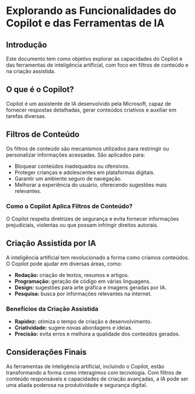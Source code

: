 # Explorando as Funcionalidades do Copilot e das Ferramentas de IA  

## Introdução  
Este documento tem como objetivo explorar as capacidades do Copilot e das ferramentas de inteligência artificial, com foco em filtros de conteúdo e na criação assistida.  

## O que é o Copilot?  
Copilot é um assistente de IA desenvolvido pela Microsoft, capaz de fornecer respostas detalhadas, gerar conteúdos criativos e auxiliar em tarefas diversas.  

## Filtros de Conteúdo  
Os filtros de conteúdo são mecanismos utilizados para restringir ou personalizar informações acessadas. São aplicados para:  
- Bloquear conteúdos inadequados ou ofensivos.  
- Proteger crianças e adolescentes em plataformas digitais.  
- Garantir um ambiente seguro de navegação.  
- Melhorar a experiência do usuário, oferecendo sugestões mais relevantes.  

### Como o Copilot Aplica Filtros de Conteúdo?  
O Copilot respeita diretrizes de segurança e evita fornecer informações prejudiciais, violentas ou que possam infringir direitos autorais.  

## Criação Assistida por IA  
A inteligência artificial tem revolucionado a forma como criamos conteúdos. O Copilot pode ajudar em diversas áreas, como:  
- **Redação:** criação de textos, resumos e artigos.  
- **Programação:** geração de código em várias linguagens.  
- **Design:** sugestões para arte gráfica e imagens geradas por IA.  
- **Pesquisa:** busca por informações relevantes na internet.  

### Benefícios da Criação Assistida  
- **Rapidez:** otimiza o tempo de criação e desenvolvimento.  
- **Criatividade:** sugere novas abordagens e ideias.  
- **Precisão:** evita erros e melhora a qualidade dos conteúdos gerados.  

## Considerações Finais  
As ferramentas de inteligência artificial, incluindo o Copilot, estão transformando a forma como interagimos com tecnologia. Com filtros de conteúdo responsáveis e capacidades de criação avançadas, a IA pode ser uma aliada poderosa na produtividade e segurança digital.  
